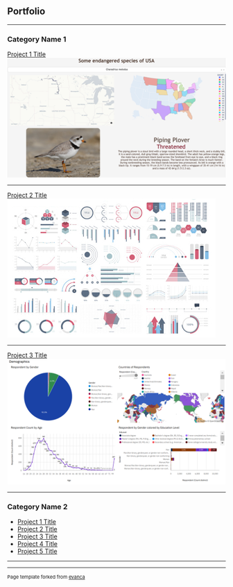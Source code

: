 ## Portfolio

---

### Category Name 1 

[Project 1 Title](/sample_page)
<img src="images/dash_thumbnail.png?raw=true"/>

---
[Project 2 Title](/pdf/presentation.pdf)
<img src="images/dummy_thumbnail.jpg?raw=true"/>

---
[Project 3 Title](http://example.com/)
<img src="images/cognos_thumbnail.png?raw=true"/>

---

### Category Name 2

- [Project 1 Title](http://example.com/)
- [Project 2 Title](http://example.com/)
- [Project 3 Title](http://example.com/)
- [Project 4 Title](http://example.com/)
- [Project 5 Title](http://example.com/)

---




---
<p style="font-size:11px">Page template forked from <a href="https://github.com/evanca/quick-portfolio">evanca</a></p>
<!-- Remove above link if you don't want to attibute -->
